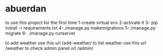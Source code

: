 # abuerdan
to use this project for the first time
1-create virtual env
2-activate it 
3- pip install -r requirements.txt
4-./manage.py makemigrations
5-./manage.py migrate
6- ./manage.py runserver

to add weather use this url /add-weather/
to list weather use this url /weather
to check admin panel url /admin/
